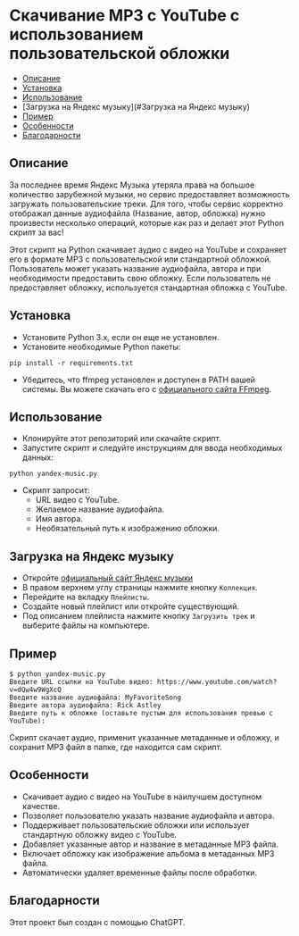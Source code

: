 # Скачивание MP3 с YouTube с использованием пользовательской обложки

* [Описание](#Описание)
* [Установка](#Установка)
* [Использование](#Использование)
* [Загрузка на Яндекс музыку](#Загрузка на Яндекс музыку)
* [Пример](#Пример)
* [Особенности](#Особенности)
* [Благодарности](#Благодарности)

## Описание
За последнее время Яндекс Музыка утеряла права на большое количество зарубежной музыки, но сервис предоставляет возможность загружать пользовательские треки. Для того, чтобы сервис корректно отображал данные аудиофайла (Название, автор, обложка) нужно произвести несколько операций, которые как раз и делает этот Python скрипт за вас!

Этот скрипт на Python скачивает аудио с видео на YouTube и сохраняет его в формате MP3 с пользовательской или стандартной обложкой. Пользователь может указать название аудиофайла, автора и при необходимости предоставить свою обложку. Если пользователь не предоставляет обложку, используется стандартная обложка с YouTube.

## Установка
* Установите Python 3.x, если он еще не установлен.
* Установите необходимые Python пакеты:
```
pip install -r requirements.txt
```
* Убедитесь, что ffmpeg установлен и доступен в PATH вашей системы. Вы можете скачать его с [официального сайта FFmpeg](https://ffmpeg.org/download.html).

## Использование
* Клонируйте этот репозиторий или скачайте скрипт.
* Запустите скрипт и следуйте инструкциям для ввода необходимых данных:
```
python yandex-music.py
```
* Скрипт запросит:
    * URL видео с YouTube.
    * Желаемое название аудиофайла.
    * Имя автора.
    * Необязательный путь к изображению обложки.

## Загрузка на Яндекс музыку
* Откройте [официальный сайт Яндекс музыки](https://music.yandex.ru)
* В правом верхнем углу страницы нажмите кнопку `Коллекция`.
* Перейдите на вкладку `Плейлисты`.
* Создайте новый плейлист или откройте существующий.
* Под описанием плейлиста нажмите кнопку `Загрузить трек` и выберите файлы на компьютере.

## Пример
```
$ python yandex-music.py
Введите URL ссылки на YouTube видео: https://www.youtube.com/watch?v=dQw4w9WgXcQ
Введите название аудиофайла: MyFavoriteSong
Введите автора аудиофайла: Rick Astley
Введите путь к обложке (оставьте пустым для использования превью с YouTube): 
```
Скрипт скачает аудио, применит указанные метаданные и обложку, и сохранит MP3 файл в папке, где находится сам скрипт.

## Особенности
* Скачивает аудио с видео на YouTube в наилучшем доступном качестве.
* Позволяет пользователю указать название аудиофайла и автора.
* Поддерживает пользовательские обложки или использует стандартную обложку видео с YouTube.
* Добавляет указанные автор и название в метаданные MP3 файла.
* Включает обложку как изображение альбома в метаданных MP3 файла.
* Автоматически удаляет временные файлы после обработки.

## Благодарности
Этот проект был создан с помощью ChatGPT.